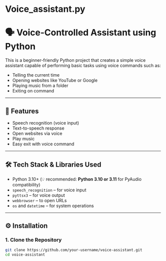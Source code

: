 # Voice_assistant.py
# 🗣️ Voice-Controlled Assistant using Python

This is a beginner-friendly Python project that creates a simple voice assistant capable of performing basic tasks using voice commands such as:
- Telling the current time
- Opening websites like YouTube or Google
- Playing music from a folder
- Exiting on command

---

## 🚀 Features

- Speech recognition (voice input)
- Text-to-speech response
- Open websites via voice
- Play music
- Easy exit with voice command

---

## 🛠️ Tech Stack & Libraries Used

- Python 3.10+ (💡 recommended: **Python 3.10 or 3.11** for PyAudio compatibility)
- `speech_recognition` – for voice input
- `pyttsx3` – for voice output
- `webbrowser` – to open URLs
- `os` and `datetime` – for system operations

---

## ⚙️ Installation

### 1. Clone the Repository
```bash
git clone https://github.com/your-username/voice-assistant.git
cd voice-assistant
